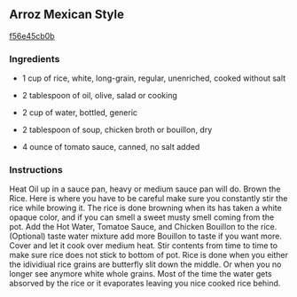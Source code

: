 ## Arroz Mexican Style

[f56e45cb0b](http://www.food.com/recipe/arroz-mexican-style-199280)

### Ingredients

 - 1 cup of rice, white, long-grain, regular, unenriched, cooked without salt

 - 2 tablespoon of oil, olive, salad or cooking

 - 2 cup of water, bottled, generic

 - 2 tablespoon of soup, chicken broth or bouillon, dry

 - 4 ounce of tomato sauce, canned, no salt added

### Instructions

Heat Oil up in a sauce pan, heavy or medium sauce pan will do. Brown the Rice. Here is where you have to be careful make sure you constantly stir the rice while browing it. The rice is done browning when its has taken a white opaque color, and if you can smell a sweet musty smell coming from the pot. Add the Hot Water, Tomatoe Sauce, and Chicken Bouillon to the rice. (Optional) taste water mixture add more Bouillon to taste if you want more. Cover and let it cook over medium heat. Stir contents from time to time to make sure rice does not stick to bottom of pot. Rice is done when you either the idividiual rice grains are butterfly slit down the middle. Or when you no longer see anymore white whole grains. Most of the time the water gets absorved by the rice or it evaporates leaving you nice cooked rice behind.